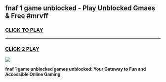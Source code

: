 
## fnaf 1 game unblocked - Play Unblocked Gmaes & Free #mrvff
<h3>
<a href="https://premium.freeplayer.one?title=fnaf_1_game_unblocked&ref=01M">CLICK TO PLAY</a></h3>
<hr>

<h3>
<a href="https://premium.freeplayer.one?title=fnaf_1_game_unblocked&ref=01M">CLICK 2 PLAY</a>
  
</h3>

<a href="https://premium.freeplayer.one?title=fnaf_1_game_unblocked&ref=01M"><img src="https://clearcache.store/games.png"></a>


**fnaf 1 game unblocked games unblocked: Your Gateway to Fun and Accessible Online Gaming**
